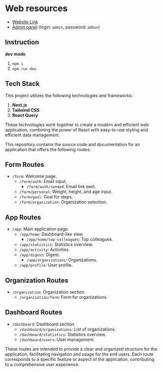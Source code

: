 # Web resources

- [Website Link](https://dobriki.vercel.app/form/)
- [Admin panel](http://94.241.175.55/) (login: `admin`, password: `admin`)


## Instruction

**dev mode**

1. `npm i`
2. `npm run dev`

## Tech Stack

This project utilizes the following technologies and frameworks:

1. **Next.js**
2. **Tailwind CSS**
3. **React Query**

These technologies work together to create a modern and efficient web application, combining the power of React with easy-to-use styling and efficient data management.

This repository contains the source code and documentation for an application that offers the following routes:

## Form Routes
- `/form`: Welcome page.
  - `/form/auth`: Email input.
    - `/form/auth/sended`: Email link sent.
  - `/form/personal`: Weight, height, and age input.
  - `/form/goal`: Goal for steps.
  - `/form/organization`: Organization selection.

## App Routes
- `/app`: Main application page.
  - `/app/home`: Dashboard-like view.
    - `/app/home/top-colleagues`: Top colleagues.
  - `/app/statistics`: Statistics overview.
  - `/app/activity`: Activities.
  - `/app/digest`: Digest.
    - `/app/organizations`: Organizations.
  - `/app/profile`: User profile.

## Organization Routes
- `/organization`: Organization section.
  - `/organization/form`: Form for organizations.

## Dashboard Routes
- `/dashboard`: Dashboard section.
  - `/dashboard/organizations`: List of organizations.
  - `/dashboard/statistics`: Statistics overview.
  - `/dashboard/users`: User management.

These routes are intended to provide a clear and organized structure for the application, facilitating navigation and usage for the end users. Each route corresponds to a specific feature or aspect of the application, contributing to a comprehensive user experience.